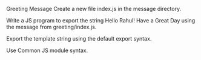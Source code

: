 Greeting Message
Create a new file index.js in the message directory.

Write a JS program to export the string Hello Rahul! Have a Great Day using the message from greeting/index.js.

Export the template string using the default export syntax.

Use Common JS module syntax.
